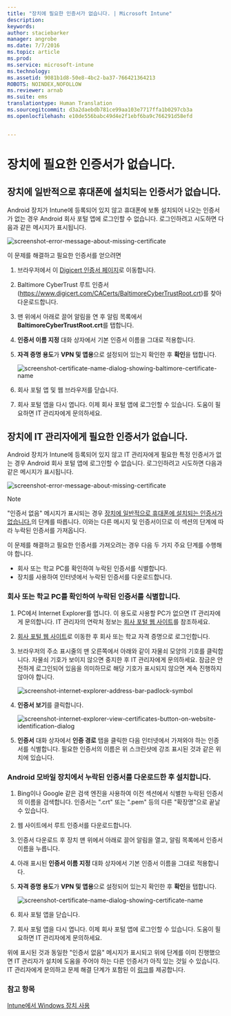 ```yaml
---
title: "장치에 필요한 인증서가 없습니다. | Microsoft Intune"
description: 
keywords: 
author: staciebarker
manager: angrobe
ms.date: 7/7/2016
ms.topic: article
ms.prod: 
ms.service: microsoft-intune
ms.technology: 
ms.assetid: 9081b1d8-50e8-4bc2-ba37-766421364213
ROBOTS: NOINDEX,NOFOLLOW
ms.reviewer: arnab
ms.suite: ems
translationtype: Human Translation
ms.sourcegitcommit: d3a2daebdb781ce99aa103e7717ffa1b0297cb3a
ms.openlocfilehash: e10de556babc49d4e2f1ebf6ba9c766291d58efd


---
```



# 장치에 필요한 인증서가 없습니다.


## 장치에 일반적으로 휴대폰에 설치되는 인증서가 없습니다.
Android 장치가 Intune에 등록되어 있지 않고 휴대폰에 보통 설치되어 나오는 인증서가 없는 경우 Android 회사 포털 앱에 로그인할 수 없습니다. 로그인하려고 시도하면 다음과 같은 메시지가 표시됩니다.

![screenshot-error-message-about-missing-certificate](./media/andr-cert_install-1-cert_missing.png)

이 문제를 해결하고 필요한 인증서를 얻으려면

1.  브라우저에서 이 [Digicert 인증서 페이지](https://www.digicert.com/digicert-root-certificates.htm)로 이동합니다.

2.  Baltimore CyberTrust 루트 인증서(https://www.digicert.com/CACerts/BaltimoreCyberTrustRoot.crt)를 찾아 다운로드합니다.

3.  맨 위에서 아래로 끌어 알림을 연 후 알림 목록에서 **BaltimoreCyberTrustRoot.crt**를 탭합니다.

4.  **인증서 이름 지정** 대화 상자에서 기본 인증서 이름을 그대로 적용합니다.

5. **자격 증명 용도**가 **VPN 및 앱용**으로 설정되어 있는지 확인한 후 **확인**을 탭합니다.

    ![screenshot-certificate-name-dialog-showing-baltimore-certificate-name](./media/andr-cert_install-2-add_cert_name.png)

6. 회사 포털 앱 및 웹 브라우저를 닫습니다.

7. 회사 포털 앱을 다시 엽니다. 이제 회사 포털 앱에 로그인할 수 있습니다. 도움이 필요하면 IT 관리자에게 문의하세요.

## 장치에 IT 관리자에게 필요한 인증서가 없습니다.
Android 장치가 Intune에 등록되어 있지 않고 IT 관리자에게 필요한 특정 인증서가 없는 경우 Android 회사 포털 앱에 로그인할 수 없습니다. 로그인하려고 시도하면 다음과 같은 메시지가 표시됩니다.

![screenshot-error-message-about-missing-certificate](./media/andr-cert_install-1-cert_missing.png)

>[!NOTE]
> "인증서 없음" 메시지가 표시되는 경우 [장치에 일반적으로 휴대폰에 설치되는 인증서가 없습니다.](#your-device-is-missing-a-certificate-that-usually-comes-installed-on-your-phone)의 단계를 따릅니다. 이와는 다른 메시지 및 인증서이므로 이 섹션의 단계에 따라 누락된 인증서를 가져옵니다.

이 문제를 해결하고 필요한 인증서를 가져오려는 경우 다음 두 가지 주요 단계를 수행해야 합니다.

- 회사 또는 학교 PC를 확인하여 누락된 인증서를 식별합니다.
- 장치를 사용하여 인터넷에서 누락된 인증서를 다운로드합니다.

### 회사 또는 학교 PC를 확인하여 누락된 인증서를 식별합니다.

1. PC에서 Internet Explorer를 엽니다. 이 용도로 사용할 PC가 없으면 IT 관리자에게 문의합니다. IT 관리자의 연락처 정보는 [회사 포털 웹 사이트](http://portal.manage.microsoft.com)를 참조하세요.

2. [회사 포털 웹 사이트](http://portal.manage.microsoft.com)로 이동한 후 회사 또는 학교 자격 증명으로 로그인합니다.

3. 브라우저의 주소 표시줄의 맨 오른쪽에서 아래와 같이 자물쇠 모양의 기호를 클릭합니다. 자물쇠 기호가 보이지 않으면 중지한 후 IT 관리자에게 문의하세요. 잠금은 안전하게 로그인되어 있음을 의미하므로 해당 기호가 표시되지 않으면 계속 진행하지 않아야 합니다.

    ![screenshot-internet-explorer-address-bar-padlock-symbol](./media/andr-missing-cert-ie-padlock-symbol.png)

4. **인증서 보기**를 클릭합니다.

    ![screenshot-internet-explorer-view-certificates-button-on-website-identification-dialog](./media/andr-missg-cert-ie-view-cert-button.png)

5. **인증서** 대화 상자에서 **인증 경로** 탭을 클릭한 다음 인터넷에서 가져와야 하는 인증서를 식별합니다. 필요한 인증서의 이름은 위 스크린샷에 강조 표시된 것과 같은 위치에 있습니다.

### Android 모바일 장치에서 누락된 인증서를 다운로드한 후 설치합니다.

1. Bing이나 Google 같은 검색 엔진을 사용하여 이전 섹션에서 식별한 누락된 인증서의 이름을 검색합니다. 인증서는 ".crt" 또는 ".pem" 등의 다른 "확장명"으로 끝날 수 있습니다.

2. 웹 사이트에서 루트 인증서를 다운로드합니다.

3. 인증서 다운로드 후 장치 맨 위에서 아래로 끌어 알림을 열고, 알림 목록에서 인증서 이름을 누릅니다.

4. 아래 표시된 **인증서 이름 지정** 대화 상자에서 기본 인증서 이름을 그대로 적용합니다.

5. **자격 증명 용도**가 **VPN 및 앱용**으로 설정되어 있는지 확인한 후 **확인**을 탭합니다.

    ![screenshot-certificate-name-dialog-showing-certificate-name](./media/andr-missing-cert-cert-name.png)

6. 회사 포털 앱을 닫습니다.

7. 회사 포털 앱을 다시 엽니다. 이제 회사 포털 앱에 로그인할 수 있습니다. 도움이 필요하면 IT 관리자에게 문의하세요.

위에 표시된 것과 동일한 "인증서 없음" 메시지가 표시되고 위에 단계를 이미 진행했으면 IT 관리자가 설치에 도움을 주어야 하는 다른 인증서가 아직 있는 것일 수 있습니다. IT 관리자에게 문의하고 문제 해결 단계가 포함된 이 [링크](/intune/troubleshoot/troubleshoot-device-enrollment-in-intune#android-certificate-issues)를 제공합니다.

### 참고 항목
[Intune에서 Windows 장치 사용](using-your-windows-device-with-intune.md)



<!--HONumber=Aug16_HO4-->


